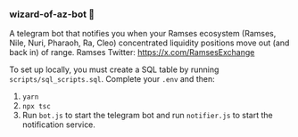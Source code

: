 ### wizard-of-az-bot 🧙

A telegram bot that notifies you when your Ramses ecosystem (Ramses, Nile, Nuri, Pharaoh, Ra, Cleo) concentrated liquidity positions move out (and back in) of range.
Ramses Twitter: https://x.com/RamsesExchange

To set up locally, you must create a SQL table by running `scripts/sql_scripts.sql`. Complete your `.env` and then:

1. `yarn`
2. `npx tsc`
3. Run `bot.js` to start the telegram bot and run `notifier.js` to start the notification service.

